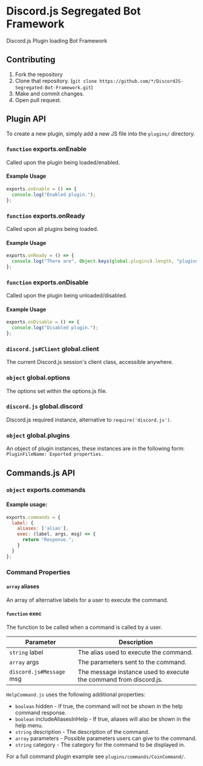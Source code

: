 # Discord.js Segregated Bot Framework
Discord.js Plugin loading Bot Framework

## Contributing
1. Fork the repository
2. Clone that repository. (`git clone https://github.com/*/DiscordJS-Segregated-Bot-Framework.git`)
3. Make and commit changes.
4. Open pull request.

## Plugin API
To create a new plugin, simply add a new JS file into the `plugins/` directory.

### `function` exports.onEnable
Called upon the plugin being loaded/enabled.

#### Example Usage
```js
exports.onEnable = () => {
  console.log("Enabled plugin.");
};
```

### `function` exports.onReady
Called upon all plugins being loaded.

#### Example Usage
```js
exports.onReady = () => {
  console.log("There are", Object.keys(global.plugins).length, "plugins ready.");
};
```

### `function` exports.onDisable
Called upon the plugin being unloaded/disabled.

#### Example Usage
```js
exports.onDisable = () => {
  console.log("Disabled plugin.");
};
```

### `discord.js#Client` global.client
The current Discord.js session's client class, accessible anywhere.

### `object` global.options
The options set within the options.js file. 

### `discord.js` global.discord
Discord.js required instance, alternative to `require('discord.js')`. 

### `object` global.plugins

An object of plugin instances, these instances are in the following form:
`PluginFileName: Exported properties.`

## Commands.js API
### `object` exports.commands
#### Example usage:
```js
exports.commands = {
  label: {
    aliases: ['alias'],
    exec: (label, args, msg) => {
      return "Response.";
    }
  }
};
```

### Command Properties
#### `array` aliases
An array of alternative labels for a user to execute the command.

#### `function` exec
The function to be called when a command is called by a user.

| Parameter                | Description                                                       |
|--------------------------|-------------------------------------------------------------------|
| `string` label           | The alias used to execute the command.                            |
| `array` args             | The parameters sent to the command.                               |
| `discord.js#Message` msg | The message instance used to execute the command from discord.js. |

`HelpCommand.js` uses the following additional properties:
  - `boolean` hidden - If true, the command will not be shown in the help command response.
  - `boolean` includeAliasesInHelp - If true, aliases will also be shown in the help menu.
  - `string` description - The description of the command.
  - `array` parameters - Possible parameters users can give to the command.
  - `string` category - The category for the command to be displayed in.

For a full command plugin example see `plugins/commands/CoinCommand/`.